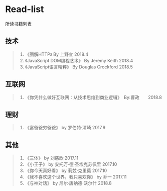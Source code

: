 # Read-list
所读书籍列表
## 技术
> 1. 《图解HTTP》 By 上野宣 2018.4
> 2. 《JavaScript DOM编程艺术》 By Jeremy Keith 2018.4
> 3. 《JavaScript语言精粹》 By Douglas Crockford 2018.5

## 互联网
> 1. 《你凭什么做好互联网：从技术思维到商业逻辑》　By:曹政　　2018.8

## 理财
> 1. 《富爸爸穷爸爸》 by 罗伯特·清崎 2017.9

## 其他
> 1. 《三体》 by 刘慈欣 2017.11
> 2. 《小王子》 by 安托万·德·圣埃克苏佩里  2017.10
> 3. 《你今天真好看》 by 莉兹·克里莫   2017.10
> 4. 《我不喜欢这个世界，我只喜欢你》 by 乔一  2017.11
> 5. 《与神对话》 by 尼尔·唐纳德·沃尔什 2018.8
